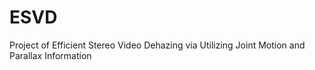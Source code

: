 # ESVD
Project of Efficient Stereo Video Dehazing via Utilizing Joint Motion and Parallax Information
